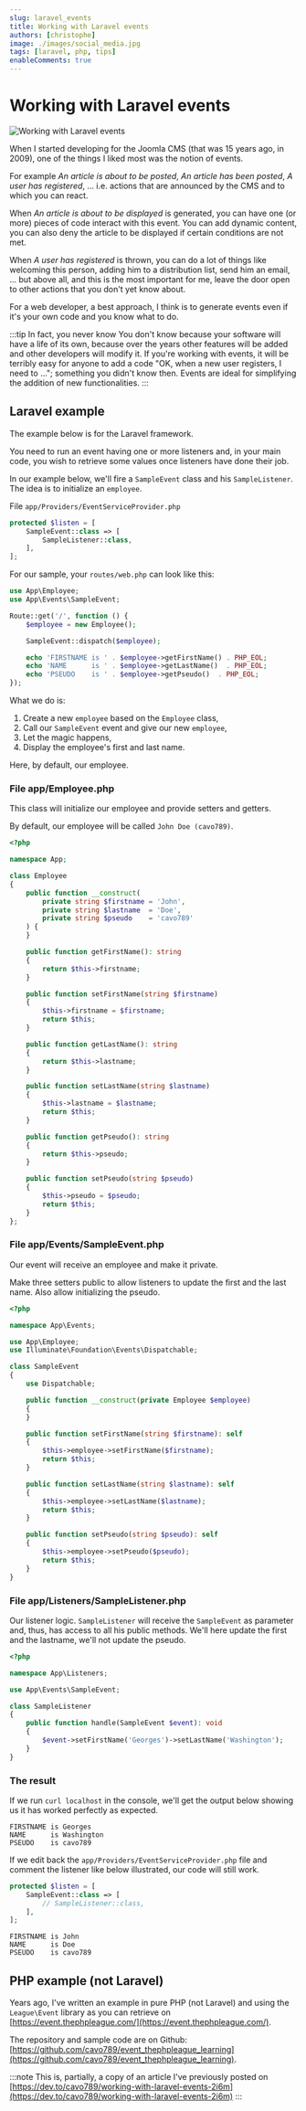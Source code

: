 ```yaml
---
slug: laravel_events
title: Working with Laravel events
authors: [christophe]
image: ./images/social_media.jpg
tags: [laravel, php, tips]
enableComments: true
---
```

# Working with Laravel events

![Working with Laravel events](./images/header.jpg)

When I started developing for the Joomla CMS (that was 15 years ago, in 2009), one of the things I liked most was the notion of events.

For example *An article is about to be posted*, *An article has been posted*, *A user has registered*, ... i.e. actions that are announced by the CMS and to which you can react.

When *An article is about to be displayed* is generated, you can have one (or more) pieces of code interact with this event. You can add dynamic content, you can also deny the article to be displayed if certain conditions are not met.

<!-- truncate -->

When *A user has registered* is thrown, you can do a lot of things like welcoming this person, adding him to a distribution list, send him an email, ... but above all, and this is the most important for me, leave the door open to other actions that you don't yet know about.

For a web developer, a best approach, I think is to generate events even if it's your own code and you know what to do.

:::tip In fact, you never know
You don't know because your software will have a life of its own, because over the years other features will be added and other developers will modify it. If you're working with events, it will be terribly easy for anyone to add a code "OK, when a new user registers, I need to ..."; something you didn't know then. Events are ideal for simplifying the addition of new functionalities.
:::

## Laravel example

The example below is for the Laravel framework.

You need to run an event having one or more listeners and, in your main code, you wish to retrieve some values once listeners have done their job.

In our example below, we'll fire a `SampleEvent` class and his `SampleListener`. The idea is to initialize an `employee`.

File `app/Providers/EventServiceProvider.php`

```php
protected $listen = [
    SampleEvent::class => [
        SampleListener::class,
    ],
];
```

For our sample, your `routes/web.php` can look like this:

```php
use App\Employee;
use App\Events\SampleEvent;

Route::get('/', function () {
    $employee = new Employee();

    SampleEvent::dispatch($employee);

    echo 'FIRSTNAME is ' . $employee->getFirstName() . PHP_EOL;
    echo 'NAME      is ' . $employee->getLastName()  . PHP_EOL;
    echo 'PSEUDO    is ' . $employee->getPseudo()  . PHP_EOL;
});
```

What we do is:

1. Create a new `employee` based on the `Employee` class,
2. Call our `SampleEvent` event and give our new `employee`,
3. Let the magic happens,
4. Display the employee's first and last name.

Here, by default, our employee.

### File app/Employee.php

This class will initialize our employee and provide setters and getters.

By default, our employee will be called `John Doe (cavo789)`.

```php
<?php

namespace App;

class Employee
{
    public function __construct(
        private string $firstname = 'John',
        private string $lastname  = 'Doe',
        private string $pseudo    = 'cavo789'
    ) {
    }

    public function getFirstName(): string
    {
        return $this->firstname;
    }

    public function setFirstName(string $firstname)
    {
        $this->firstname = $firstname;
        return $this;
    }

    public function getLastName(): string
    {
        return $this->lastname;
    }

    public function setLastName(string $lastname)
    {
        $this->lastname = $lastname;
        return $this;
    }

    public function getPseudo(): string
    {
        return $this->pseudo;
    }

    public function setPseudo(string $pseudo)
    {
        $this->pseudo = $pseudo;
        return $this;
    }
};
```

### File app/Events/SampleEvent.php

Our event will receive an employee and make it private.

Make three setters public to allow listeners to update the first and the last name. Also allow initializing the pseudo.

```php
<?php

namespace App\Events;

use App\Employee;
use Illuminate\Foundation\Events\Dispatchable;

class SampleEvent
{
    use Dispatchable;

    public function __construct(private Employee $employee)
    {
    }

    public function setFirstName(string $firstname): self
    {
        $this->employee->setFirstName($firstname);
        return $this;
    }

    public function setLastName(string $lastname): self
    {
        $this->employee->setLastName($lastname);
        return $this;
    }

    public function setPseudo(string $pseudo): self
    {
        $this->employee->setPseudo($pseudo);
        return $this;
    }
}
```

### File app/Listeners/SampleListener.php

Our listener logic. `SampleListener` will receive the `SampleEvent` as parameter and, thus, has access to all his public methods. We'll here update the first and the lastname, we'll not update the pseudo.

```php
<?php

namespace App\Listeners;

use App\Events\SampleEvent;

class SampleListener
{
    public function handle(SampleEvent $event): void
    {
        $event->setFirstName('Georges')->setLastName('Washington');
    }
}
```

### The result

If we run `curl localhost` in the console, we'll get the output below showing us it has worked perfectly as expected.

```text
FIRSTNAME is Georges
NAME      is Washington
PSEUDO    is cavo789
```

If we edit back the `app/Providers/EventServiceProvider.php` file and comment the listener like below illustrated, our code will still work.

```php
protected $listen = [
    SampleEvent::class => [
        // SampleListener::class,
    ],
];
```

```text
FIRSTNAME is John
NAME      is Doe
PSEUDO    is cavo789
```

## PHP example (not Laravel)

Years ago, I've written an example in pure PHP (not Laravel) and using the `League\Event` library as you can retrieve on [https://event.thephpleague.com/](https://event.thephpleague.com/).

The repository and sample code are on Github: [https://github.com/cavo789/event_thephpleague_learning](https://github.com/cavo789/event_thephpleague_learning).

:::note
This is, partially, a copy of an article I've previously posted on [https://dev.to/cavo789/working-with-laravel-events-2i6m](https://dev.to/cavo789/working-with-laravel-events-2i6m)
:::
